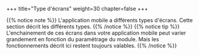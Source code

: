 +++
title="Type d'écrans"
weight=30
chapter=false
+++

{{% notice note %}}
L'application mobile a différents types d'écrans. Cette section décrit les différents types.
{{% /notice %}}
{{% notice tip %}}
L'enchainement de ces écrans dans votre application mobile peut varier grandement en fonction du paramétrage
du module. Mais les fonctionnements décrit ici restent toujours valables.
{{% /notice %}}

